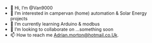 - 👋 Hi, I’m @Van9000
- 👀 I’m interested in campervan (home) automation & Solar Energy projects
- 🌱 I’m currently learning Arduino & modbus
- 💞️ I’m looking to collaborate on ...something soon
- 📫 How to reach me Adrian.morton@hotmail.co.Uk.

<!---
Van9000/Van9000 is a ✨ special ✨ repository because its `README.md` (this file) appears on your GitHub profile.
You can click the Preview link to take a look at your changes.
--->
